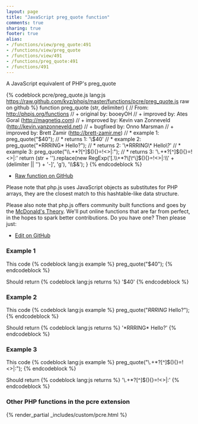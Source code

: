 ```yaml
---
layout: page
title: "JavaScript preg_quote function"
comments: true
sharing: true
footer: true
alias:
- /functions/view/preg_quote:491
- /functions/view/preg_quote
- /functions/view/491
- /functions/preg_quote:491
- /functions/491
---
```

<!-- Generated by Rakefile:build -->
A JavaScript equivalent of PHP's preg_quote

{% codeblock pcre/preg_quote.js lang:js https://raw.github.com/kvz/phpjs/master/functions/pcre/preg_quote.js raw on github %}
function preg_quote (str, delimiter) {
  // From: http://phpjs.org/functions
  // +   original by: booeyOH
  // +   improved by: Ates Goral (http://magnetiq.com)
  // +   improved by: Kevin van Zonneveld (http://kevin.vanzonneveld.net)
  // +   bugfixed by: Onno Marsman
  // +   improved by: Brett Zamir (http://brett-zamir.me)
  // *     example 1: preg_quote("$40");
  // *     returns 1: '\$40'
  // *     example 2: preg_quote("*RRRING* Hello?");
  // *     returns 2: '\*RRRING\* Hello\?'
  // *     example 3: preg_quote("\\.+*?[^]$(){}=!<>|:");
  // *     returns 3: '\\\.\+\*\?\[\^\]\$\(\)\{\}\=\!\<\>\|\:'
  return (str + '').replace(new RegExp('[.\\\\+*?\\[\\^\\]$(){}=!<>|:\\' + (delimiter || '') + '-]', 'g'), '\\$&');
}
{% endcodeblock %}

 - [Raw function on GitHub](https://github.com/kvz/phpjs/blob/master/functions/pcre/preg_quote.js)

Please note that php.js uses JavaScript objects as substitutes for PHP arrays, they are 
the closest match to this hashtable-like data structure. 

Please also note that php.js offers community built functions and goes by the 
[McDonald's Theory](https://medium.com/what-i-learned-building/9216e1c9da7d). We'll put online 
functions that are far from perfect, in the hopes to spark better contributions. 
Do you have one? Then please just: 

 - [Edit on GitHub](https://github.com/kvz/phpjs/edit/master/functions/pcre/preg_quote.js)

### Example 1
This code
{% codeblock lang:js example %}
preg_quote("$40");
{% endcodeblock %}

Should return
{% codeblock lang:js returns %}
'\$40'
{% endcodeblock %}

### Example 2
This code
{% codeblock lang:js example %}
preg_quote("*RRRING* Hello?");
{% endcodeblock %}

Should return
{% codeblock lang:js returns %}
'\*RRRING\* Hello\?'
{% endcodeblock %}

### Example 3
This code
{% codeblock lang:js example %}
preg_quote("\\.+*?[^]$(){}=!<>|:");
{% endcodeblock %}

Should return
{% codeblock lang:js returns %}
'\\\.\+\*\?\[\^\]\$\(\)\{\}\=\!\<\>\|\:'
{% endcodeblock %}


### Other PHP functions in the pcre extension
{% render_partial _includes/custom/pcre.html %}
